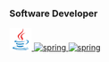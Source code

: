 <h3>Software Developer</h3>


  <a href="" target="_blank" rel="noreferrer"> 
    <img src="https://raw.githubusercontent.com/devicons/devicon/master/icons/java/java-original.svg" alt="java" width="40" height="40"/> 
  </a>

<a href="" target="_blank" rel="noreferrer"> 
    <img src="https://github.com/user-attachments/assets/13b68ea6-15f4-4ca3-aa57-467931e9da77" alt="spring" width="40" height="40"/> 
  </a>
  
  <a href="" target="_blank" rel="noreferrer"> 
    <img src="https://github.com/user-attachments/assets/b26593bb-2d87-4688-bf57-d791abd91eaa" alt="spring" width="40" height="40"/> 
  </a>

  

